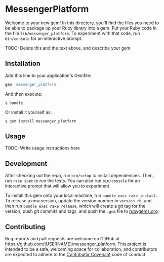 # MessengerPlatform

Welcome to your new gem! In this directory, you'll find the files you need to be able to package up your Ruby library into a gem. Put your Ruby code in the file `lib/messenger_platform`. To experiment with that code, run `bin/console` for an interactive prompt.

TODO: Delete this and the text above, and describe your gem

## Installation

Add this line to your application's Gemfile:

```ruby
gem 'messenger_platform'
```

And then execute:

    $ bundle

Or install it yourself as:

    $ gem install messenger_platform

## Usage

TODO: Write usage instructions here

## Development

After checking out the repo, run `bin/setup` to install dependencies. Then, run `rake spec` to run the tests. You can also run `bin/console` for an interactive prompt that will allow you to experiment.

To install this gem onto your local machine, run `bundle exec rake install`. To release a new version, update the version number in `version.rb`, and then run `bundle exec rake release`, which will create a git tag for the version, push git commits and tags, and push the `.gem` file to [rubygems.org](https://rubygems.org).

## Contributing

Bug reports and pull requests are welcome on GitHub at https://github.com/[USERNAME]/messenger_platform. This project is intended to be a safe, welcoming space for collaboration, and contributors are expected to adhere to the [Contributor Covenant](http://contributor-covenant.org) code of conduct.

